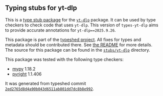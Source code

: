 ## Typing stubs for yt-dlp

This is a [type stub package](https://typing.python.org/en/latest/tutorials/external_libraries.html)
for the [`yt-dlp`](https://github.com/yt-dlp/yt-dlp) package. It can be used by type checkers
to check code that uses `yt-dlp`. This version of
`types-yt-dlp` aims to provide accurate annotations for
`yt-dlp==2025.9.26`.

This package is part of the [typeshed project](https://github.com/python/typeshed).
All fixes for types and metadata should be contributed there.
See [the README](https://github.com/python/typeshed/blob/main/README.md)
for more details. The source for this package can be found in the
[`stubs/yt-dlp`](https://github.com/python/typeshed/tree/main/stubs/yt-dlp)
directory.

This package was tested with the following type checkers:
* [mypy](https://github.com/python/mypy/) 1.18.2
* [pyright](https://github.com/microsoft/pyright) 1.1.406

It was generated from typeshed commit
[`2ed2765d8d4a90b043d6511ab801dd7dc8b8e992`](https://github.com/python/typeshed/commit/2ed2765d8d4a90b043d6511ab801dd7dc8b8e992).